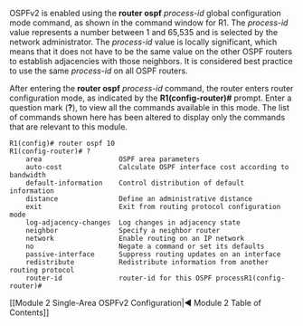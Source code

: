 OSPFv2 is enabled using the **router ospf** _process-id_ global configuration mode command, as shown in the command window for R1. The _process-id_ value represents a number between 1 and 65,535 and is selected by the network administrator. The _process-id_ value is locally significant, which means that it does not have to be the same value on the other OSPF routers to establish adjacencies with those neighbors. It is considered best practice to use the same _process-id_ on all OSPF routers.

After entering the **router ospf** _process-id_ command, the router enters router configuration mode, as indicated by the **R1(config-router)#** prompt. Enter a question mark (**?**), to view all the commands available in this mode. The list of commands shown here has been altered to display only the commands that are relevant to this module.

```terminal
R1(config)# router ospf 10
R1(config-router)# ?
	area                   OSPF area parameters  
	auto-cost              Calculate OSPF interface cost according to bandwidth  
	default-information    Control distribution of default information  
	distance               Define an administrative distance  
	exit                   Exit from routing protocol configuration mode  
	log-adjacency-changes  Log changes in adjacency state  
	neighbor               Specify a neighbor router  
	network                Enable routing on an IP network  
	no                     Negate a command or set its defaults  
	passive-interface      Suppress routing updates on an interface  
	redistribute           Redistribute information from another routing protocol  
	router-id              router-id for this OSPF processR1(config-router)#
```

[[Module 2 Single-Area OSPFv2 Configuration|◀ Module 2 Table of Contents]]